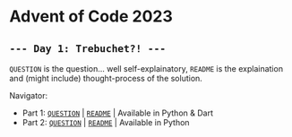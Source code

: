 # Advent of Code 2023

## `--- Day 1: Trebuchet?! ---`

`QUESTION` is the question... well self-explainatory, `README` is the explaination and (might include) thought-process of the solution.

Navigator:
* Part 1: [`QUESTION`](part_one/QUESTION.md) | [`README`](part_one/README.md) | Available in Python & Dart
* Part 2: [`QUESTION`](part_two/QUESTION.md) | [`README`](part_two/README.md) | Available in Python
